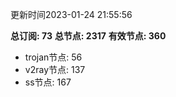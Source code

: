 更新时间2023-01-24 21:55:56

**总订阅: 73**
**总节点: 2317**
**有效节点: 360**
- trojan节点: 56
- v2ray节点: 137
- ss节点: 167
